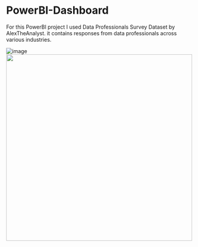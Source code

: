 # PowerBI-Dashboard

For this PowerBI project I used Data Professionals Survey Dataset by AlexTheAnalyst. it contains responses from data professionals across various industries.


![image](https://github.com/user-attachments/assets/5ecf8fb4-3c6f-4629-80cf-22ebd77db9e7)
<img src="[./path-to-image.png](https://github.com/user-attachments/assets/5ecf8fb4-3c6f-4629-80cf-22ebd77db9e7)" width="500"/>
